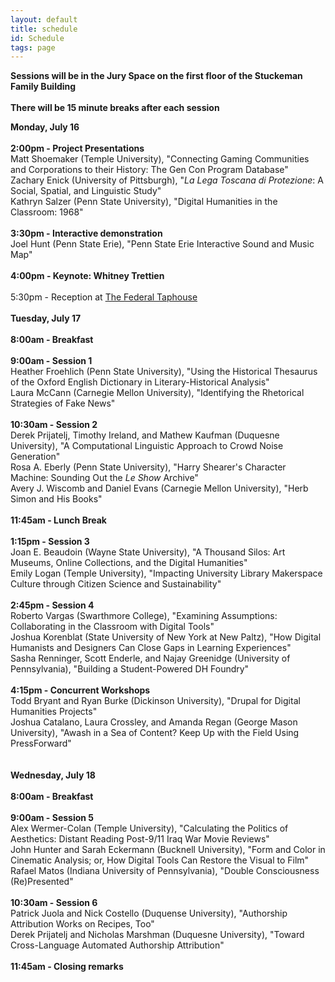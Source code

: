 ```yaml
---
layout: default
title: schedule
id: Schedule
tags: page
---
```



**Sessions will be in the Jury Space on the first floor of the Stuckeman Family Building**
<br/><br/>
**There will be 15 minute breaks after each session**

**Monday, July 16**<br/><br/>
**2:00pm - Project Presentations**<br/>
Matt Shoemaker (Temple University), "Connecting Gaming Communities and Corporations to their History: The Gen Con Program Database"<br/>
Zachary Enick (University of Pittsburgh), "*La Lega Toscana di Protezione*: A Social, Spatial, and Linguistic Study"<br/>
Kathryn Salzer (Penn State University), "Digital Humanities in the Classroom: 1968"<br/><br/>
**3:30pm - Interactive demonstration**<br/>
Joel Hunt (Penn State Erie), "Penn State Erie Interactive Sound and Music Map"<br/><br/>
**4:00pm - Keynote: Whitney Trettien**<br/><br/>
5:30pm - Reception at [The Federal Taphouse](https://www.federaltaphouse.com/state-college-pa/)
<br/><br/>
**Tuesday, July 17**<br/><br/>
**8:00am - Breakfast**<br/><br/>
**9:00am - Session 1**<br/>
Heather Froehlich (Penn State University), "Using the Historical Thesaurus of the Oxford English Dictionary in Literary-Historical Analysis"<br/>
Laura McCann (Carnegie Mellon University), "Identifying the Rhetorical Strategies of Fake News"<br/>
<br/>
**10:30am - Session 2**<br/>
Derek Prijatelj, Timothy Ireland, and Mathew Kaufman (Duquesne University), "A Computational Linguistic Approach to Crowd Noise Generation"<br/>
Rosa A. Eberly (Penn State University), "Harry Shearer's Character Machine: Sounding Out the *Le Show* Archive"<br/>
Avery J. Wiscomb and Daniel Evans (Carnegie Mellon University), "Herb Simon and His Books"<br/><br/>
**11:45am - Lunch Break**<br/><br/>
**1:15pm - Session 3**<br/>
Joan E. Beaudoin (Wayne State University), "A Thousand Silos: Art Museums, Online Collections, and the Digital Humanities"<br/>
Emily Logan (Temple University), "Impacting University Library Makerspace Culture through Citizen Science and Sustainability"<br/><br/>
**2:45pm - Session 4**<br/>
Roberto Vargas (Swarthmore College), "Examining Assumptions: Collaborating in the Classroom with Digital Tools"<br/>
Joshua Korenblat (State University of New York at New Paltz), "How Digital Humanists and Designers Can Close Gaps in Learning Experiences"<br/>
Sasha Renninger, Scott Enderle, and Najay Greenidge (University of Pennsylvania), "Building a Student-Powered DH Foundry"<br/><br/>
**4:15pm - Concurrent Workshops**<br/>
Todd Bryant and Ryan Burke (Dickinson University), "Drupal for Digital Humanities Projects"<br/>
Joshua Catalano, Laura Crossley, and Amanda Regan (George Mason University), "Awash in a Sea of Content? Keep Up with the Field Using PressForward"<br/>
<br/><br/>
**Wednesday, July 18**<br/><br/>
**8:00am - Breakfast**<br/><br/>
**9:00am - Session 5**<br/>
Alex Wermer-Colan (Temple University), "Calculating the Politics of Aesthetics: Distant Reading Post-9/11 Iraq War Movie Reviews"<br/>
John Hunter and Sarah Eckermann (Bucknell University), "Form and Color in Cinematic Analysis; or, How Digital Tools Can Restore the Visual to Film"<br/>
Rafael Matos (Indiana University of Pennsylvania), "Double Consciousness (Re)Presented"<br/><br/>
**10:30am - Session 6**<br/>
Patrick Juola and Nick Costello (Duquense University), "Authorship Attribution Works on Recipes, Too"<br/>
Derek Prijatelj and Nicholas Marshman (Duquesne University), "Toward Cross-Language Automated Authorship Attribution"<br/><br/>
**11:45am - Closing remarks**
